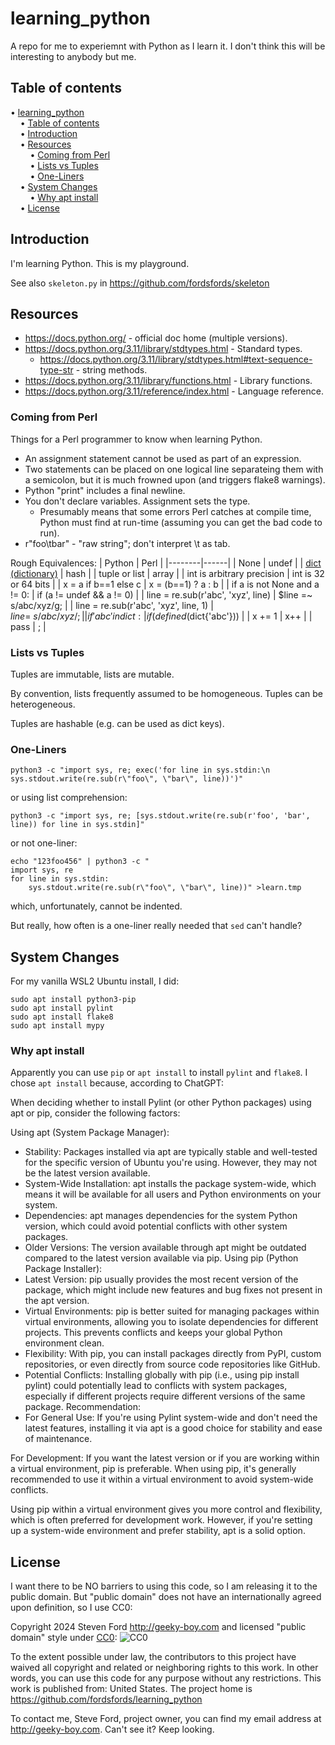 # learning_python
A repo for me to experiemnt with Python as I learn it.
I don't think this will be interesting to anybody but me.


## Table of contents

<!-- mdtoc-start -->
&bull; [learning_python](#learning_python)  
&nbsp;&nbsp;&nbsp;&nbsp;&bull; [Table of contents](#table-of-contents)  
&nbsp;&nbsp;&nbsp;&nbsp;&bull; [Introduction](#introduction)  
&nbsp;&nbsp;&nbsp;&nbsp;&bull; [Resources](#resources)  
&nbsp;&nbsp;&nbsp;&nbsp;&nbsp;&nbsp;&nbsp;&nbsp;&bull; [Coming from Perl](#coming-from-perl)  
&nbsp;&nbsp;&nbsp;&nbsp;&nbsp;&nbsp;&nbsp;&nbsp;&bull; [Lists vs Tuples](#lists-vs-tuples)  
&nbsp;&nbsp;&nbsp;&nbsp;&nbsp;&nbsp;&nbsp;&nbsp;&bull; [One-Liners](#one-liners)  
&nbsp;&nbsp;&nbsp;&nbsp;&bull; [System Changes](#system-changes)  
&nbsp;&nbsp;&nbsp;&nbsp;&nbsp;&nbsp;&nbsp;&nbsp;&bull; [Why apt install](#why-apt-install)  
&nbsp;&nbsp;&nbsp;&nbsp;&bull; [License](#license)  
<!-- TOC created by '../mdtoc/mdtoc.pl README.md' (see https://github.com/fordsfords/mdtoc) -->
<!-- mdtoc-end -->


## Introduction

I'm learning Python. This is my playground.

See also `skeleton.py` in https://github.com/fordsfords/skeleton


## Resources

* https://docs.python.org/ - official doc home (multiple versions).
* https://docs.python.org/3.11/library/stdtypes.html - Standard types.
  + https://docs.python.org/3.11/library/stdtypes.html#text-sequence-type-str - string methods.
* https://docs.python.org/3.11/library/functions.html - Library functions.
* https://docs.python.org/3.11/reference/index.html - Language reference.

### Coming from Perl

Things for a Perl programmer to know when learning Python.

* An assignment statement cannot be used as part of an expression.
* Two statements can be placed on one logical line separateing them with a semicolon,
but it is much frowned upon (and triggers flake8 warnings).
* Python "print" includes a final newline.
* You don't declare variables. Assignment sets the type.
  + Presumably means that some errors Perl catches at compile time, Python must find at
    run-time (assuming you can get the bad code to run).
* r"foo\tbar" - "raw string"; don't interpret \t as tab.

Rough Equivalences:
| Python | Perl |
|--------|------|
| None   | undef |
| [dict (dictionary)](https://docs.python.org/3.11/library/stdtypes.html#mapping-types-dict) | hash |
| tuple or list | array |
| int is arbitrary precision | int is 32 or 64 bits |
| x = a if b==1 else c | x = (b==1) ? a : b |
| if a is not None and a != 0: | if (a != undef && a != 0) |
| line = re.sub(r'abc', 'xyz', line) | $line =~ s/abc/xyz/g; |
| line = re.sub(r'abc', 'xyz', line, 1) | $line =~ s/abc/xyz/; |
| if 'abc' in dict: | if (defined($dict{'abc'})) |
| x += 1 | x++ |
| pass | ; |


### Lists vs Tuples

Tuples are immutable, lists are mutable.

By convention, lists frequently assumed to be homogeneous.
Tuples can be heterogeneous.

Tuples are hashable (e.g. can be used as dict keys).


### One-Liners

````
python3 -c "import sys, re; exec('for line in sys.stdin:\n sys.stdout.write(re.sub(r\"foo\", \"bar\", line))')"
````
or using list comprehension:
````
python3 -c "import sys, re; [sys.stdout.write(re.sub(r'foo', 'bar', line)) for line in sys.stdin]"
````
or not one-liner:
````
echo "123foo456" | python3 -c "
import sys, re
for line in sys.stdin:
    sys.stdout.write(re.sub(r\"foo\", \"bar\", line))" >learn.tmp
````
which, unfortunately, cannot be indented.

But really, how often is a one-liner really needed that `sed` can't handle?


## System Changes

For my vanilla WSL2 Ubuntu install, I did:
````
sudo apt install python3-pip
sudo apt install pylint
sudo apt install flake8
sudo apt install mypy
````


### Why apt install

Apparently you can use `pip` or `apt install` to install `pylint` and `flake8`.
I chose `apt install` because, according to ChatGPT:

When deciding whether to install Pylint (or other Python packages) using apt or pip, consider the following factors:

Using apt (System Package Manager):
* Stability: Packages installed via apt are typically stable and well-tested for the specific version of Ubuntu you're using. However, they may not be the latest version available.
* System-Wide Installation: apt installs the package system-wide, which means it will be available for all users and Python environments on your system.
* Dependencies: apt manages dependencies for the system Python version, which could avoid potential conflicts with other system packages.
* Older Versions: The version available through apt might be outdated compared to the latest version available via pip.
Using pip (Python Package Installer):
* Latest Version: pip usually provides the most recent version of the package, which might include new features and bug fixes not present in the apt version.
* Virtual Environments: pip is better suited for managing packages within virtual environments, allowing you to isolate dependencies for different projects. This prevents conflicts and keeps your global Python environment clean.
* Flexibility: With pip, you can install packages directly from PyPI, custom repositories, or even directly from source code repositories like GitHub.
* Potential Conflicts: Installing globally with pip (i.e., using pip install pylint) could potentially lead to conflicts with system packages, especially if different projects require different versions of the same package.
Recommendation:
* For General Use: If you're using Pylint system-wide and don't need the latest features, installing it via apt is a good choice for stability and ease of maintenance.

For Development: If you want the latest version or if you are working within a virtual environment, pip is preferable. When using pip, it's generally recommended to use it within a virtual environment to avoid system-wide conflicts.

Using pip within a virtual environment gives you more control and flexibility, which is often preferred for development work. However, if you're setting up a system-wide environment and prefer stability, apt is a solid option.


## License

I want there to be NO barriers to using this code, so I am releasing it to the public domain.  But "public domain" does not have an internationally agreed upon definition, so I use CC0:

Copyright 2024 Steven Ford http://geeky-boy.com and licensed
"public domain" style under
[CC0](http://creativecommons.org/publicdomain/zero/1.0/):
![CC0](https://licensebuttons.net/p/zero/1.0/88x31.png "CC0")

To the extent possible under law, the contributors to this project have
waived all copyright and related or neighboring rights to this work.
In other words, you can use this code for any purpose without any
restrictions.  This work is published from: United States.  The project home
is https://github.com/fordsfords/learning_python

To contact me, Steve Ford, project owner, you can find my email address
at http://geeky-boy.com.  Can't see it?  Keep looking.
